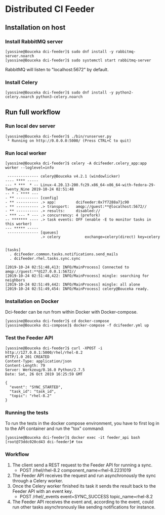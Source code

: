 # Distributed CI Feeder

## Installation on host

### Install RabbitMQ server

```console
[yassine@Bouceka dci-feeder]$ sudo dnf install -y rabbitmq-server.noarch
[yassine@Bouceka dci-feeder]$ sudo systemctl start rabbitmq-server
```

RabbitMQ will listen to "localhost:5672" by default.

### Install Celery
```console
[yassine@Bouceka dci-feeder]$ sudo dnf install -y python2-celery.noarch python3-celery.noarch
```

## Run full workflow

### Run local dev server

```console
[yassine@Bouceka dci-feeder]$ ./bin/runserver.py
 * Running on http://0.0.0.0:5000/ (Press CTRL+C to quit)
```

### Run local worker

```console
[yassine@Bouceka dci-feeder]$ celery -A dcifeeder.celery_app:app worker --loglevel=info

 -------------- celery@Bouceka v4.2.1 (windowlicker)
---- **** ----- 
--- * ***  * -- Linux-4.20.13-200.fc29.x86_64-x86_64-with-fedora-29-Twenty_Nine 2019-10-24 02:51:48
-- * - **** --- 
- ** ---------- [config]
- ** ---------- .> app:         dcifeeder:0x7f7288a71c90
- ** ---------- .> transport:   amqp://guest:**@localhost:5672//
- ** ---------- .> results:     disabled://
- *** --- * --- .> concurrency: 4 (prefork)
-- ******* ---- .> task events: OFF (enable -E to monitor tasks in this worker)
--- ***** ----- 
 -------------- [queues]
                .> celery           exchange=celery(direct) key=celery
                

[tasks]
  . dcifeeder.common.tasks.notifications.send_mails
  . dcifeeder.rhel.tasks.sync.sync

[2019-10-24 02:51:48,413: INFO/MainProcess] Connected to amqp://guest:**@127.0.0.1:5672//
[2019-10-24 02:51:48,422: INFO/MainProcess] mingle: searching for neighbors
[2019-10-24 02:51:49,442: INFO/MainProcess] mingle: all alone
[2019-10-24 02:51:49,454: INFO/MainProcess] celery@Bouceka ready.
```

### Installation on Docker

Dci-feeder can be run from within Docker with Docker-compose.

```console
[yassine@Bouceka dci-feeder]$ cd docker-compose
[yassine@Bouceka dci-compose]$ docker-compose -f dcifeeder.yml up
```

### Test the Feeder API

```console
[yassine@Bouceka dci-feeder]$ curl -XPOST -i http://127.0.0.1:5000/rhel/rhel-8.2
HTTP/1.0 201 CREATED
Content-Type: application/json
Content-Length: 79
Server: Werkzeug/0.16.0 Python/2.7.5
Date: Sat, 26 Oct 2019 16:25:59 GMT

{
  "event": "SYNC_STARTED", 
  "task_id": "task_id", 
  "topic": "rhel-8.2"
}
```

### Running the tests

To run the tests in the docker compose environment, you have to first log in to
the API container and run the "tox" command:

```console
[yassine@Bouceka dci-feeder]$ docker exec -it feeder_api bash
[root@73ddc020cd43 dci-feeder]# tox
```

### Workflow

  1. The client send a REST request to the Feeder API for running a sync.
     - POST /rhel/rhel-8.2 component_name=rhel-8.2231019
  2. The Feeder API receives the request and run asynchronously the sync
     through a Celery worker.
  3. Once the Celery worker finished its task it sends the result back to the Feeder API with an event key.
     - POST /rhel/_events event=SYNC_SUCCESS topic_name=rhel-8.2
  4. The Feeder API receives the event and, according to the event, could run other tasks
     asynchronously like sending notifications for instance.
